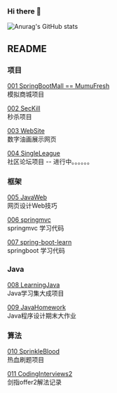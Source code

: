 ### Hi there 👋

![Anurag's GitHub stats](https://github-readme-stats.vercel.app/api?username=Yangxiaohan0120&show_icons=true&theme=dracula)

<!--
[![Top Langs](https://github-readme-stats.vercel.app/api/top-langs/?username=Yangxiaohan0120)](https://github.com/anuraghazra/github-readme-stats)
-->


<!--
**Yangxiaohan0120/Yangxiaohan0120** is a ✨ _special_ ✨ repository because its `README.md` (this file) appears on your GitHub profile.

Here are some ideas to get you started:

- 🔭 I’m currently working on ...
- 🌱 I’m currently learning ...
- 👯 I’m looking to collaborate on ...
- 🤔 I’m looking for help with ...
- 💬 Ask me about ...
- 📫 How to reach me: ...
- 😄 Pronouns: ...
- ⚡ Fun fact: ...
-->


## README

### 项目

[001 SpringBootMall == MumuFresh]() <br>
模拟商城项目

[002 SecKill]() <br>
秒杀项目

[003 WebSite]() <br> 
数字油画展示网页

[004 SingleLeague]() <br>
社区论坛项目 -- 进行中。。。。。。

### 框架

[005 JavaWeb]() <br>
网页设计Web技巧


[006 springmvc]() <br>
springmvc 学习代码

[007 spring-boot-learn]() <br>
springboot 学习代码

### Java

[008 LearningJava]() <br>
Java学习集大成项目

[009 JavaHomework]() <br>
Java程序设计期末大作业

### 算法

[010 SprinkleBlood]() <br>
热血刷题项目

[011 CodingInterviews2]() <br>
剑指offer2解法记录
